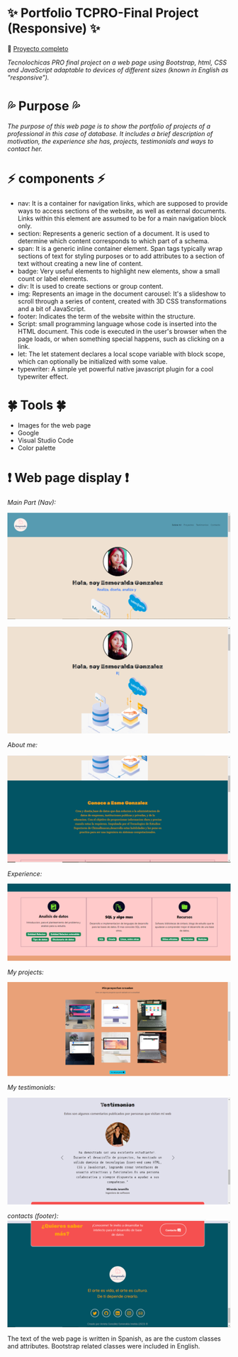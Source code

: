 # ✨ Portfolio TCPRO-Final Project (Responsive) ✨ 

🔗 [Proyecto completo](https://iayalgomas.netlify.app/)

*Tecnolochicas PRO final project on a web page using Bootstrap, html, CSS and JavaScript adaptable to devices of different sizes (known in English as "responsive").*

# 💦 Purpose 💦
*The purpose of this web page is to show the portfolio of projects of a professional in this case of database. It includes a brief description of motivation, the experience she has, projects, testimonials and ways to contact her.*

# ⚡ components ⚡
* nav: It is a container for navigation links, which are supposed to provide ways to access sections of the website, as well as external documents. Links within this element are assumed to be for a main navigation block only.
* section: Represents a generic section of a document. It is used to determine which content corresponds to which part of a schema.
* span: It is a generic inline container element. Span tags typically wrap sections of text for styling purposes or to add attributes to a section of text without creating a new line of content.
* badge: Very useful elements to highlight new elements, show a small count or label elements.
* div: It is used to create sections or group content.
* img: Represents an image in the document
carousel: It's a slideshow to scroll through a series of content, created with 3D CSS transformations and a bit of JavaScript.
* footer: Indicates the term of the website within the structure.
* Script: small programming language whose code is inserted into the HTML document. This code is executed in the user's browser when the page loads, or when something special happens, such as clicking on a link.
* let: The let statement declares a local scope variable with block scope, which can optionally be initialized with some value.
* typewriter: A simple yet powerful native javascript plugin for a cool typewriter effect.

# 🍀 Tools 🍀
* Images for the web page
* Google
* Visual Studio Code
* Color palette

# ❗ Web page display ❗
*Main Part (Nav):*

![Main Part](https://github.com/EsmeGonzalez1758/PortafolioTCPRO-Proyecto_Final/blob/3ff174fb113c0d388d3a999a31a7a353e473f066/imagenes/Captura1.PNG)

![Main Part](https://github.com/EsmeGonzalez1758/PortafolioTCPRO-Proyecto_Final/blob/3ff174fb113c0d388d3a999a31a7a353e473f066/imagenes/captura2.PNG)

*About me:*

![About me](https://github.com/EsmeGonzalez1758/PortafolioTCPRO-Proyecto_Final/blob/3ff174fb113c0d388d3a999a31a7a353e473f066/imagenes/captura3.PNG)

*Experience:*

![Experience](https://github.com/EsmeGonzalez1758/PortafolioTCPRO-Proyecto_Final/blob/3ff174fb113c0d388d3a999a31a7a353e473f066/imagenes/captura4.PNG)

*My projects:*

![My projects](https://github.com/EsmeGonzalez1758/PortafolioTCPRO-Proyecto_Final/blob/3ff174fb113c0d388d3a999a31a7a353e473f066/imagenes/captura5.PNG)

*My testimonials:*

![My testimonials](https://github.com/EsmeGonzalez1758/PortafolioTCPRO-Proyecto_Final/blob/643e92da87e02c302b02b0e0ab1954bb3024d000/imagenes/capturatest.PNG)

*contacts (footer):*
![contacts](https://github.com/EsmeGonzalez1758/PortafolioTCPRO-Proyecto_Final/blob/4be62318c2ca1cec747314d8f9e61be1a3766f3d/imagenes/captura7.PNG)

The text of the web page is written in Spanish, as are the custom classes and attributes. Bootstrap related classes were included in English.

